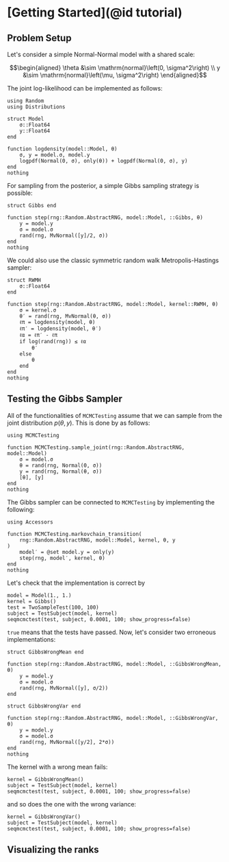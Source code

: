 
# [Getting Started](@id tutorial)

## Problem Setup
Let's consider a simple Normal-Normal model with a shared scale:
```math
\begin{aligned}
\theta &\sim \mathrm{normal}\left(0,   \sigma^2\right) \\
y      &\sim \mathrm{normal}\left(\mu, \sigma^2\right)
\end{aligned}
```

The joint log-likelihood can be implemented as follows:
```@example started
using Random
using Distributions

struct Model
    σ::Float64
    y::Float64
end

function logdensity(model::Model, θ)
    σ, y = model.σ, model.y
    logpdf(Normal(0, σ), only(θ)) + logpdf(Normal(0, σ), y)
end
nothing
```
For sampling from the posterior, a simple Gibbs sampling strategy is possible:
```@example started
struct Gibbs end

function step(rng::Random.AbstractRNG, model::Model, ::Gibbs, θ)
    y = model.y
    σ = model.σ
    rand(rng, MvNormal([y]/2, σ))
end
nothing
```
We could also use the classic symmetric random walk Metropolis-Hastings sampler:
```@example started
struct RWMH
    σ::Float64
end

function step(rng::Random.AbstractRNG, model::Model, kernel::RWMH, θ)
    σ = kernel.σ
    θ′ = rand(rng, MvNormal(θ, σ))
    ℓπ = logdensity(model, θ)
    ℓπ′ = logdensity(model, θ′)
    ℓα = ℓπ′ - ℓπ
    if log(rand(rng)) ≤ ℓα
        θ′
    else
        θ
    end
end
nothing
```

## Testing the Gibbs Sampler
All of the functionalities of `MCMCTesting` assume that we can sample from the joint distribution $p(\theta, y)$.
This is done by as follows:
```@example started
using MCMCTesting

function MCMCTesting.sample_joint(rng::Random.AbstractRNG, model::Model)
    σ = model.σ
    θ = rand(rng, Normal(0, σ))
    y = rand(rng, Normal(θ, σ))
    [θ], [y]
end
nothing
```

The Gibbs sampler can be connected to `MCMCTesting` by implementing the following:

```@example started
using Accessors

function MCMCTesting.markovchain_transition(
    rng::Random.AbstractRNG, model::Model, kernel, θ, y
)
    model′ = @set model.y = only(y)
    step(rng, model′, kernel, θ)
end
nothing
```
Let's check that the implementation is correct by 

```@example started
model = Model(1., 1.)
kernel = Gibbs()
test = TwoSampleTest(100, 100)
subject = TestSubject(model, kernel)
seqmcmctest(test, subject, 0.0001, 100; show_progress=false)
```
`true` means that the tests have passed.
Now, let's consider two erroneous implementations:

```@example started
struct GibbsWrongMean end

function step(rng::Random.AbstractRNG, model::Model, ::GibbsWrongMean, θ)
    y = model.y
    σ = model.σ
    rand(rng, MvNormal([y], σ/2))
end

struct GibbsWrongVar end

function step(rng::Random.AbstractRNG, model::Model, ::GibbsWrongVar, θ)
    y = model.y
    σ = model.σ
    rand(rng, MvNormal([y/2], 2*σ))
end
nothing
```
The kernel with a wrong mean fails:
```@example started
kernel = GibbsWrongMean()
subject = TestSubject(model, kernel)
seqmcmctest(test, subject, 0.0001, 100; show_progress=false)
```
and so does the one with the wrong variance:
```@example started
kernel = GibbsWrongVar()
subject = TestSubject(model, kernel)
seqmcmctest(test, subject, 0.0001, 100; show_progress=false)
```

## Visualizing the ranks
